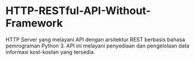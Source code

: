 # HTTP-RESTful-API-Without-Framework
HTTP Server yang melayani API dengan arsitektur REST berbasis bahasa pemrograman Python 3. API ini melayani penyediaan dan pengelolaan data informasi kost-kostan yang tersedia.

